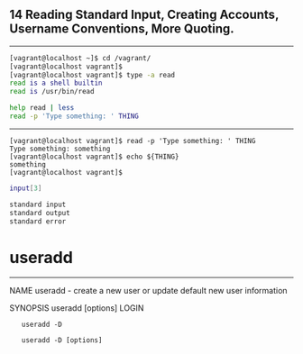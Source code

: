 ## 14 Reading Standard Input, Creating Accounts, Username Conventions, More Quoting.

---

```sh
[vagrant@localhost ~]$ cd /vagrant/
[vagrant@localhost vagrant]$
[vagrant@localhost vagrant]$ type -a read
read is a shell builtin
read is /usr/bin/read

help read | less
read -p 'Type something: ' THING
```

---

```
[vagrant@localhost vagrant]$ read -p 'Type something: ' THING
Type something: something
[vagrant@localhost vagrant]$ echo ${THING}
something
[vagrant@localhost vagrant]$
```



```sh
input[3]

standard input
standard output
standard error


```


# useradd
---

NAME
       useradd - create a new user or update default new user information

SYNOPSIS
       useradd [options] LOGIN

       useradd -D

       useradd -D [options]
       